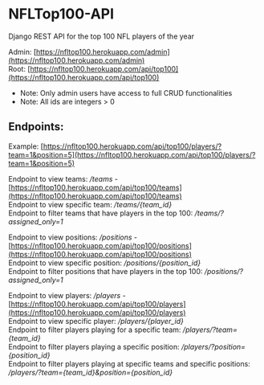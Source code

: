 # NFLTop100-API
Django REST API for the top 100 NFL players of the year

Admin: [https://nfltop100.herokuapp.com/admin](https://nfltop100.herokuapp.com/admin)  
Root: [https://nfltop100.herokuapp.com/api/top100](https://nfltop100.herokuapp.com/api/top100)

- Note: Only admin users have access to full CRUD functionalities  
- Note: All ids are integers > 0  

## Endpoints:
Example: [https://nfltop100.herokuapp.com/api/top100/players/?team=1&position=5](https://nfltop100.herokuapp.com/api/top100/players/?team=1&position=5)

Endpoint to view teams: */teams* - [https://nfltop100.herokuapp.com/api/top100/teams](https://nfltop100.herokuapp.com/api/top100/teams)  
Endpoint to view specific team: */teams/{team_id}*  
Endpoint to filter teams that have players in the top 100: */teams/?assigned_only=1*  

Endpoint to view positions: */positions* - [https://nfltop100.herokuapp.com/api/top100/positions](https://nfltop100.herokuapp.com/api/top100/positions)  
Endpoint to view specific position: */positions/{position_id}*  
Endpoint to filter positions that have players in the top 100: */positions/?assigned_only=1*  

Endpoint to view players: */players* - [https://nfltop100.herokuapp.com/api/top100/players](https://nfltop100.herokuapp.com/api/top100/players)  
Endpoint to view specific player: */players/{player_id}*  
Endpoint to filter players playing for a specific team: */players/?team={team_id}*  
Endpoint to filter players playing a specific position: */players/?position={position_id}*  
Endpoint to filter players playing at specific teams and specific positions: */players/?team={team\_id}&position={position_id}*